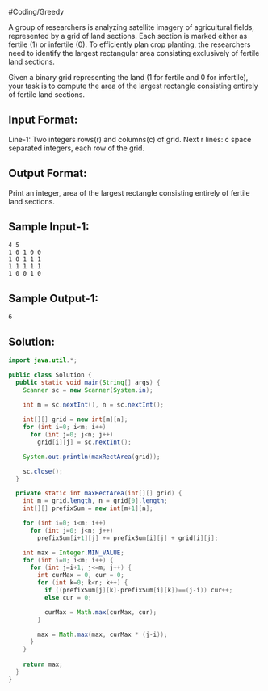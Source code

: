 #Coding/Greedy 

A group of researchers is analyzing satellite imagery of agricultural fields, represented by a grid of land sections. Each section is marked either as fertile (1) or infertile (0). To efficiently plan crop planting, the researchers need to identify the largest rectangular area consisting exclusively of fertile land sections.

Given a binary grid representing the land (1 for fertile and 0 for infertile), your task is to compute the area of the largest rectangle consisting entirely of fertile land sections.

Input Format:
-------------
Line-1: Two integers rows(r) and columns(c) of grid.
Next r lines: c space separated integers, each row of the grid.

Output Format:
--------------
Print an integer, area of the largest rectangle consisting entirely of fertile land sections.

Sample Input-1:
--------
```
4 5
1 0 1 0 0
1 0 1 1 1
1 1 1 1 1
1 0 0 1 0
```

Sample Output-1:
--------
```
6
```

## Solution:

```java
import java.util.*;

public class Solution {
  public static void main(String[] args) {
    Scanner sc = new Scanner(System.in);

    int m = sc.nextInt(), n = sc.nextInt();
    
    int[][] grid = new int[m][n];
    for (int i=0; i<m; i++)
      for (int j=0; j<n; j++)
        grid[i][j] = sc.nextInt();

    System.out.println(maxRectArea(grid));

    sc.close();
  }

  private static int maxRectArea(int[][] grid) {
    int m = grid.length, n = grid[0].length; 
    int[][] prefixSum = new int[m+1][n];

    for (int i=0; i<m; i++)
      for (int j=0; j<n; j++)
        prefixSum[i+1][j] += prefixSum[i][j] + grid[i][j];

    int max = Integer.MIN_VALUE;
    for (int i=0; i<m; i++) {
      for (int j=i+1; j<=m; j++) {
        int curMax = 0, cur = 0;
        for (int k=0; k<n; k++) {
          if ((prefixSum[j][k]-prefixSum[i][k])==(j-i)) cur++;
          else cur = 0;

          curMax = Math.max(curMax, cur);
        }

        max = Math.max(max, curMax * (j-i));
      }
    }
    
    return max;
  }
}
```